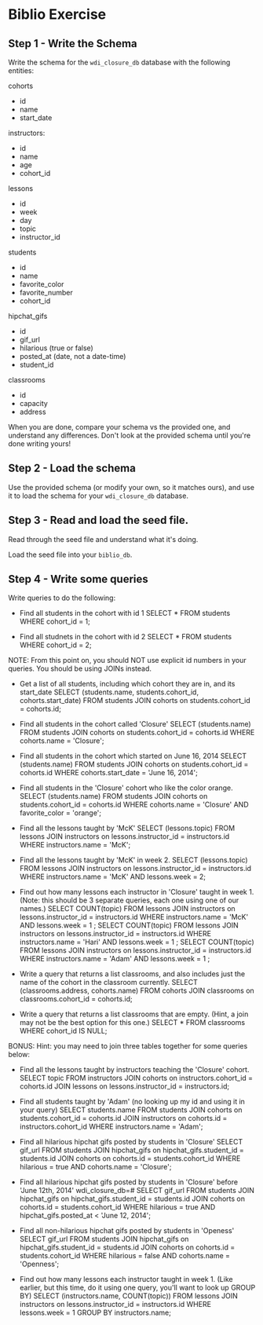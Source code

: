 # Biblio Exercise

## Step 1 - Write the Schema

Write the schema for the `wdi_closure_db` database with the following entities:

cohorts
  - id
  - name
  - start_date

instructors:
  - id
  - name
  - age
  - cohort_id

lessons
  - id
  - week
  - day
  - topic
  - instructor_id

students
  - id
  - name
  - favorite_color
  - favorite_number
  - cohort_id

hipchat_gifs
  - id
  - gif_url
  - hilarious (true or false)
  - posted_at (date, not a date-time)
  - student_id

classrooms
  - id
  - capacity
  - address

When you are done, compare your schema vs the provided one, and understand any
differences. Don't look at the provided schema until you're done writing yours!

## Step 2 - Load the schema

Use the provided schema (or modify your own, so it matches ours), and use it to
load the schema for your `wdi_closure_db` database.

## Step 3 - Read and load the seed file.

Read through the seed file and understand what it's doing.

Load the seed file into your `biblio_db`.

## Step 4 - Write some queries

Write queries to do the following:

- Find all students in the cohort with id 1
SELECT * FROM students WHERE cohort_id = 1;

- Find all studnets in the cohort with id 2
SELECT * FROM students WHERE cohort_id = 2;

NOTE: From this point on, you should NOT use explicit id numbers in your
queries. You should be using JOINs instead.

- Get a list of all students, including which cohort they are in, and its
  start_date
SELECT (students.name, students.cohort_id, cohorts.start_date) FROM students JOIN cohorts on  students.cohort_id = cohorts.id;

- Find all students in the cohort called 'Closure'
SELECT (students.name) FROM students JOIN cohorts on students.cohort_id = cohorts.id WHERE cohorts.name = 'Closure';

- Find all students in the cohort which started on June 16, 2014
SELECT (students.name) FROM students JOIN cohorts on students.cohort_id = cohorts.id WHERE cohorts.start_date = 'June 16, 2014';

- Find all students in the 'Closure' cohort who like the color orange.
SELECT (students.name) FROM students JOIN cohorts on students.cohort_id = cohorts.id WHERE cohorts.name = 'Closure' AND favorite_color = 'orange';

- Find all the lessons taught by 'McK'
SELECT (lessons.topic) FROM lessons JOIN instructors on lessons.instructor_id = instructors.id WHERE instructors.name = 'McK';

- Find all the lessons taught by 'McK' in week 2.
SELECT (lessons.topic) FROM lessons JOIN instructors on lessons.instructor_id = instructors.id WHERE instructors.name = 'McK' AND lessons.week = 2;

- Find out how many lessons each instructor in 'Closure' taught in week 1.
  (Note: this should be 3 separate queries, each one using one of our names.)
SELECT COUNT(topic) FROM lessons JOIN instructors on lessons.instructor_id = instructors.id WHERE instructors.name = 'McK' AND lessons.week = 1 ;
SELECT COUNT(topic) FROM lessons JOIN instructors on lessons.instructor_id = instructors.id WHERE instructors.name = 'Hari' AND lessons.week = 1 ;
SELECT COUNT(topic) FROM lessons JOIN instructors on lessons.instructor_id = instructors.id WHERE instructors.name = 'Adam' AND lessons.week = 1 ;

- Write a query that returns a list classrooms, and also includes just the name of the cohort in the classroom currently.
SELECT (classrooms.address, cohorts.name) FROM cohorts JOIN classrooms on classrooms.cohort_id = cohorts.id;

- Write a query that returns a list classrooms that are empty. (Hint, a join may
  not be the best option for this one.)
SELECT * FROM classrooms WHERE cohort_id IS NULL;

BONUS:
Hint: you may need to join three tables together for some queries below:
- Find all the lessons taught by instructors teaching the 'Closure' cohort.
SELECT topic FROM instructors JOIN cohorts on instructors.cohort_id = cohorts.id JOIN lessons on lessons.instructor_id = instructors.id;

- Find all students taught by 'Adam' (no looking up my id and using it in your query)
SELECT students.name FROM students JOIN cohorts on students.cohort_id = cohorts.id JOIN instructors on cohorts.id = instructors.cohort_id WHERE instructors.name = 'Adam';

- Find all hilarious hipchat gifs posted by students in 'Closure'
SELECT gif_url FROM students JOIN hipchat_gifs on hipchat_gifs.student_id = students.id JOIN cohorts on cohorts.id = students.cohort_id WHERE hilarious = true AND cohorts.name = 'Closure';

- Find all hilarious hipchat gifs posted by students in 'Closure' before 'June 12th, 2014'
wdi_closure_db=# SELECT gif_url FROM students JOIN hipchat_gifs on hipchat_gifs.student_id = students.id JOIN cohorts on cohorts.id = students.cohort_id WHERE hilarious = true AND hipchat_gifs.posted_at < 'June 12, 2014';

- Find all non-hilarious hipchat gifs posted by students in 'Openess'
SELECT gif_url FROM students JOIN hipchat_gifs on hipchat_gifs.student_id = students.id JOIN cohorts on cohorts.id = students.cohort_id WHERE hilarious = false AND cohorts.name = 'Openness';

- Find out how many lessons each instructor taught in week 1.
  (Like earlier, but this time, do it using one query, you'll want to look up GROUP BY)
SELECT (instructors.name, COUNT(topic)) FROM lessons JOIN instructors on lessons.instructor_id = instructors.id WHERE lessons.week = 1 GROUP BY instructors.name;
